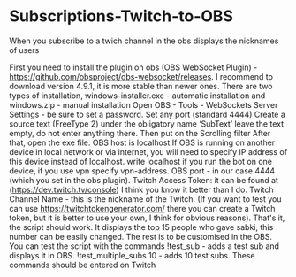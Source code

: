 # Subscriptions-Twitch-to-OBS
When you subscribe to a twich channel in the obs displays the nicknames of users


First you need to install the plugin on obs (OBS WebSocket Plugin) - https://github.com/obsproject/obs-websocket/releases. 
I recommend to download version 4.9.1, it is more stable than newer ones. There are two types of installation, windows-installer.exe - automatic installation and windows.zip - manual installation
Open OBS - Tools - WebSockets Server Settings - be sure to set a password. 
Set any port (standard 4444)
Create a source text (FreeType 2) under the obligatory name ‘SubText’ leave the text empty, do not enter anything there. Then put on the Scrolling filter 
After that, open the exe file.
OBS host is localhost
If OBS is running on another device in local network or via internet, you will need to specify IP address of this device instead of localhost.
write localhost if you run the bot on one device, if you use vpn specify vpn-address.
OBS port - in our case 4444 (which you set in the obs plugin).
Twitch Access Token: it can be found at (https://dev.twitch.tv/console) I think you know it better than I do.
Twitch Channel Name - this is the nickname of the Twitch.
(If you want to test you can use https://twitchtokengenerator.com/ there you can create a Twitch token, but it is better to use your own, I think for obvious reasons).
That's it, the script should work. It displays the top 15 people who gave sabki, this number can be easily changed. The rest is to be customised in the OBS.
You can test the script with the commands 
!test_sub - adds a test sub and displays it in OBS.
!test_multiple_subs 10 - adds 10 test subs.
These commands should be entered on Twitch
